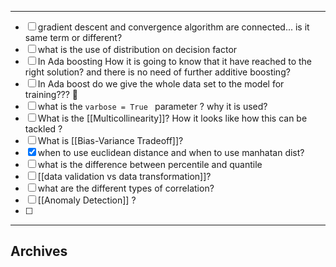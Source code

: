 ------------

 - [ ] gradient descent and convergence algorithm are connected... is it same term or different?
 - [ ] what is the use of distribution on decision factor
 - [ ] In Ada boosting How it is going to know that it have reached to the right solution? and there is no need of further additive boosting?
 - [ ] In Ada boost do we give the whole data set to the model for training??? 🤔
 - [ ]  what is the `varbose = True ` parameter ? why it is used? 
 - [ ] What is the [[Multicollinearity]]? How it looks like how this can be tackled ? 
 - [ ] What is [[Bias-Variance Tradeoff]]? 
 - [x] when to use euclidean distance and when to use manhatan dist?
 - [ ] what is the difference between percentile and quantile 
 - [ ] [[data validation vs data transformation]]?
 - [ ] what are the different types of correlation?
 - [ ] [[Anomaly Detection]] ?
 - [ ] 




------

## Archives
